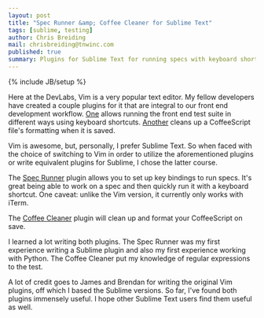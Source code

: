 ```yaml
---
layout: post
title: "Spec Runner &amp; Coffee Cleaner for Sublime Text"
tags: [sublime, testing]
author: Chris Breiding
mail: chrisbreiding@tnwinc.com
published: true
summary: Plugins for Sublime Text for running specs with keyboard shortcuts and cleaning up CoffeeScript on save.
---
```


{% include JB/setup %}

Here at the DevLabs, Vim is a very popular text editor. My fellow developers have created a couple plugins for it that are integral to our front end development workflow. [One](https://github.com/tnwinc/vim-spec-runner) allows running the front end test suite in different ways using keyboard shortcuts. [Another](https://github.com/tnwinc/vim-coffee-clean) cleans up a CoffeeScript file's formatting when it is saved.

Vim is awesome, but, personally, I prefer Sublime Text. So when faced with the choice of switching to Vim in order to utilize the aforementioned plugins or write equivalent plugins for Sublime, I chose the latter course.

The [Spec Runner](https://github.com/tnwinc/SublimeSpecRunner) plugin allows you to set up key bindings to run specs. It's great being able to work on a spec and then quickly run it with a keyboard shortcut. One caveat: unlike the Vim version, it currently only works with iTerm.

The [Coffee Cleaner](https://github.com/tnwinc/SublimeCoffeeClean) plugin will clean up and format your CoffeeScript on save.

I learned a lot writing both plugins. The Spec Runner was my first experience writing a Sublime plugin and also my first experience working with Python. The Coffee Cleaner put my knowledge of regular expressions to the test.

A lot of credit goes to James and Brendan for writing the original Vim plugins, off which I based the Sublime versions. So far, I've found both plugins immensely useful. I hope other Sublime Text users find them useful as well.
